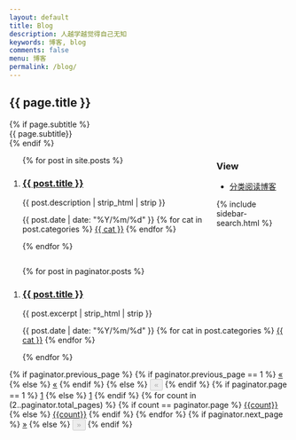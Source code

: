 ```yaml
---
layout: default
title: Blog
description: 人越学越觉得自己无知
keywords: 博客, blog
comments: false
menu: 博客
permalink: /blog/
---
```


<section class="collection-head small geopattern" data-pattern-id="{{ page.title | truncate: 15}}">
    <div class="container">
        <div class="collection-title">
            <h1 class="collection-header">{{ page.title }}</h1>
            {% if page.subtitle %}
                <div class="collection-info">
                    <span class="meta-info">
                        {{ page.subtitle}}
                    </span>
                </div>
            {% endif %}
        </div>
    </div>
</section>

<!-- /.banner -->
<section class="container content">
    <div class="columns">
        <div class="column two-thirds" >
            <ol class="repo-list">
                {% for post in site.posts %}
                <li class="repo-list-item">
                    <h3 class="repo-list-name">
                      <a href="{{ site.url }}{{ post.url }}">{{ post.title }}</a>
                    </h3>
                    <p class="repo-list-description">
                        <!-- {{ post.excerpt | strip_html | strip | truncatewords: 50 }} -->
                        {{ post.description | strip_html | strip }}
                    </p>
                    <p class="repo-list-meta">
                        <span class="meta-info">
                          <span class="octicon octicon-calendar"></span> {{ post.date | date: "%Y/%m/%d" }}
                        </span>
                        {% for cat in post.categories %}
                        <span class="meta-info">
                          <span class="octicon octicon-file-directory"></span>
                          <a href="{{ site.url }}/categories/#{{ cat }}" title="{{ cat }}">{{ cat }}</a>
                        </span>
                        {% endfor %}
                    </p>
                </li>
                {% endfor %}
            </ol>
        </div>
        <div class="column one-third">
            <h3>View</h3>
            <div id="blog-categories">
                <ul class="list-group">
                    <li class="list-group-item">
                        <a href="{{ site.url }}/categories/">分类阅读博客</a>
                    </li>
                </ul>
            </div>
            {% include sidebar-search.html %}
            <!-- {% include sidebar-qrcode.html %}
            {% include sidebar-popular-repo.html %} -->
        </div>
    </div>
    <section class="container content">
    <div class="columns">
        <div class="column two-thirds" >
            <ol class="repo-list">
                {% for post in paginator.posts %}
                <li class="repo-list-item">
                    <h3 class="repo-list-name">
                      <a href="{{ site.url }}{{ post.url }}">{{ post.title }}</a>
                    </h3>
                    <p class="repo-list-description">
                        {{ post.excerpt | strip_html | strip }}
                    </p>
                    <p class="repo-list-meta">
                        <span class="meta-info">
                          <span class="octicon octicon-calendar"></span> {{ post.date | date: "%Y/%m/%d" }}
                        </span>
                        {% for cat in post.categories %}
                        <span class="meta-info">
                          <span class="octicon octicon-file-directory"></span>
                          <a href="{{ site.url }}/categories/#{{ cat }}" title="{{ cat }}">{{ cat }}</a>
                        </span>
                        {% endfor %}
                    </p>
                </li>
                {% endfor %}
            </ol>
        </div>
        <!-- <div class="column one-third">
            {% include sidebar-search.html %}
            {% include sidebar-qrcode.html %}
            {% include sidebar-popular-repo.html %}
        </div> -->
    </div>
    <div class="pagination text-align">
      <div class="btn-group">
        {% if paginator.previous_page %}
          {% if paginator.previous_page == 1 %}
              <a href="{{ site.url }}/" class="btn btn-outline">&laquo;</a>
          {% else %}
              <a href="{{ site.url }}/page{{paginator.previous_page}}"  class="btn btn-outline">&laquo;</a>
          {% endif %}
        {% else %}
            <button disabled="disabled" href="javascript:;" class="btn btn-outline">&laquo;</button>
        {% endif %}
        {% if paginator.page == 1 %}
            <a href="javascript:;" class="active btn btn-outline">1</a>
        {% else %}
            <a href="{{ site.url }}/"  class="btn btn-outline">1</a>
        {% endif %}
        {% for count in (2..paginator.total_pages) %}
          {% if count == paginator.page %}
              <a href="javascript:;"  class="active btn btn-outline">{{count}}</a>
          {% else %}
              <a href="{{ site.url }}/page{{count}}"  class="btn btn-outline">{{count}}</a>
          {% endif %}
        {% endfor %}
        {% if paginator.next_page %}
            <a href="{{ site.url }}/page{{paginator.next_page}}"  class="btn btn-outline">&raquo;</a>
        {% else %}
            <button disabled="disabled" href="javascript:;" class="btn btn-outline">&raquo;</button>
        {% endif %}
        </div>
    </div>
    <!-- /pagination -->
</section>
<!-- /section.content -->
